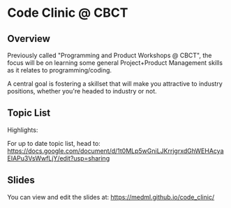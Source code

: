 # Code Clinic @ CBCT

## Overview

Previously called "Programming and Product Workshops @ CBCT", the focus will be on learning some general Project+Product Management skills as it relates to programming/coding. 

A central goal is fostering a skillset that will make you attractive to industry positions, whether you're headed to industry or not. 

## Topic List
Highlights:

For up to date topic list, head to: https://docs.google.com/document/d/1t0MLp5wGniLJKrrjgrxdGhWEHAcyaEIAPu3VsWwfLjY/edit?usp=sharing

## Slides

You can view and edit the slides at: https://medml.github.io/code_clinic/
